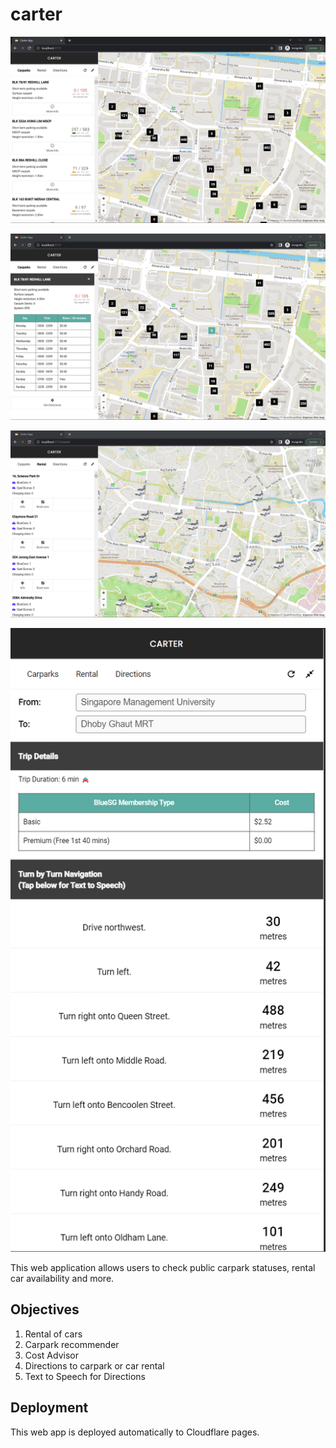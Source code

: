 # carter

![screenshot](images/carter-home.png)

![screenshot](images/carter-carpark.png)

![screenshot](images/carter-rental.png)

![screenshot](images/carter-directions.png)

This web application allows users to check public carpark statuses, rental car availability and more.

## Objectives

1. Rental of cars
2. Carpark recommender
3. Cost Advisor
4. Directions to carpark or car rental
5. Text to Speech for Directions

## Deployment

This web app is deployed automatically to Cloudflare pages.
